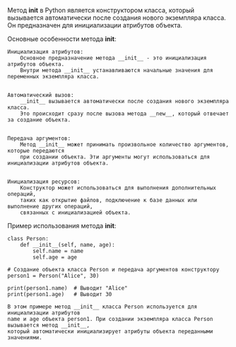 
Метод __init__ в Python является конструктором класса, который вызывается автоматически
после создания нового экземпляра класса. Он предназначен для инициализации атрибутов объекта.


Основные особенности метода __init__:

    Инициализация атрибутов:
        Основное предназначение метода __init__ - это инициализация атрибутов объекта.
        Внутри метода __init__ устанавливаются начальные значения для переменных экземпляра класса.


    Автоматический вызов:
        __init__ вызывается автоматически после создания нового экземпляра класса.
        Это происходит сразу после вызова метода __new__, который отвечает за создание объекта.


    Передача аргументов:
        Метод __init__ может принимать произвольное количество аргументов, которые передаются
        при создании объекта. Эти аргументы могут использоваться для инициализации атрибутов объекта.


    Инициализация ресурсов:
        Конструктор может использоваться для выполнения дополнительных операций,
        таких как открытие файлов, подключение к базе данных или выполнение других операций,
        связанных с инициализацией объекта.



Пример использования метода __init__:

    class Person:
        def __init__(self, name, age):
            self.name = name
            self.age = age

    # Создание объекта класса Person и передача аргументов конструктору
    person1 = Person("Alice", 30)

    print(person1.name)  # Выводит "Alice"
    print(person1.age)   # Выводит 30

    В этом примере метод __init__ класса Person используется для инициализации атрибутов
    name и age объекта person1. При создании экземпляра класса Person вызывается метод __init__,
    который автоматически инициализирует атрибуты объекта переданными значениями.
